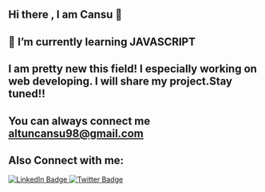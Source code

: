 ## Hi there , I am Cansu 🚶 


## 🧡 I’m currently learning JAVASCRIPT <br>
## I am pretty new this field! I especially working on web developing. I will share my project.Stay tuned!!
## You can always connect me altuncansu98@gmail.com

 ## Also Connect with me: 
  <a href="https://www.linkedin.com/in/cansualtun/">
    <img src="https://img.shields.io/badge/LinkedIn-blue?style=for-the-badge&logo=linkedin&logoColor=white" alt="LinkedIn Badge"/>
  </a>
  <a href="https://twitter.com/cansualtunn">
    <img src="https://img.shields.io/badge/Twitter-blue?style=for-the-badge&logo=twitter&logoColor=white" alt="Twitter Badge"/>
  </a>



